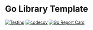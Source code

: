# Go Library Template

[![Testing](https://github.com/nano-interactive/go-template-library/actions/workflows/test.yml/badge.svg)](https://github.com/nano-interactive/go-template-library/actions/workflows/test.yml)
[![codecov](https://codecov.io/gh/nano-interactive/go-template-library/branch/master/graph/badge.svg?token=JQTAGQ11DS)](https://codecov.io/gh/nano-interactive/go-template-library)
[![Go Report Card](https://goreportcard.com/badge/github.com/nano-interactive/go-template-library)](https://goreportcard.com/report/github.com/nano-interactive/go-template-library)
